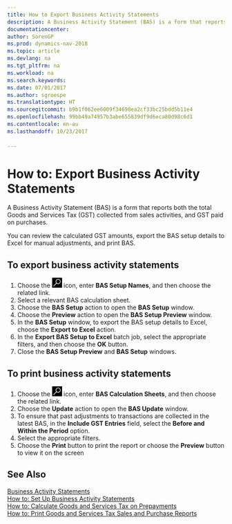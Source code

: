 ```yaml
---
title: How to Export Business Activity Statements
description: A Business Activity Statement (BAS) is a form that reports both the total Goods and Services Tax (GST) collected from sales activities, and GST paid on purchases.
documentationcenter: 
author: SorenGP
ms.prod: dynamics-nav-2018
ms.topic: article
ms.devlang: na
ms.tgt_pltfrm: na
ms.workload: na
ms.search.keywords: 
ms.date: 07/01/2017
ms.author: sgroespe
ms.translationtype: HT
ms.sourcegitcommit: b9b1f062ee6009f34698ea2cf33bc25bdd5b11e4
ms.openlocfilehash: 99bb49a74957b3abe655839df9d6eca80d98c6d1
ms.contentlocale: en-au
ms.lasthandoff: 10/23/2017

---
```

# <a name="how-to-export-business-activity-statements"></a>How to: Export Business Activity Statements
A Business Activity Statement (BAS) is a form that reports both the total Goods and Services Tax (GST) collected from sales activities, and GST paid on purchases.  

You can review the calculated GST amounts, export the BAS setup details to Excel for manual adjustments, and print BAS.  

## <a name="to-export-business-activity-statements"></a>To export business activity statements  

1.  Choose the ![Search for Page or Report](../../media/ui-search/search_small.png "Search for Page or Report icon") icon, enter **BAS Setup Names**, and then choose the related link.  
2.  Select a relevant BAS calculation sheet.  
3.  Choose the **BAS Setup** action to open the **BAS Setup** window.  
4.  Choose the **Preview** action to open the **BAS Setup Preview** window.  
5.  In the **BAS Setup** window, to export the BAS setup details to Excel, choose the **Export to Excel** action.  
6.  In the **Export BAS Setup to Excel** batch job, select the appropriate filters, and then choose the **OK** button.  
7.  Close the **BAS Setup Preview** and **BAS Setup** windows.  

## <a name="to-print-business-activity-statements"></a>To print business activity statements  

1. Choose the ![Search for Page or Report](../../media/ui-search/search_small.png "Search for Page or Report icon") icon, enter **BAS Calculation Sheets**, and then choose the related link.  
2. Choose the **Update** action to open the **BAS Update** window.  
3.  To ensure that past adjustments to transactions are collected in the latest BAS, in the **Include GST Entries** field, select the **Before and Within the Period** option.  
4.  Select the appropriate filters.  
5.  Choose the **Print** button to print the report or choose the **Preview** button to view it on the screen  

## <a name="see-also"></a>See Also  
 [Business Activity Statements](business-activity-statements.md)   
 [How to: Set Up Business Activity Statements](how-to-set-up-business-activity-statements.md)   
 [How to: Calculate Goods and Services Tax on Prepayments](how-to-calculate-goods-and-services-tax-on-prepayments.md)   
 [How to: Print Goods and Services Tax Sales and Purchase Reports](how-to-print-goods-and-services-tax-sales-and-purchase-reports.md)

